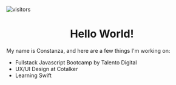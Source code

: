 ![visitors](https://visitor-badge.glitch.me/badge?page_id=constanzamorales&left_color=black&right_color=blue)
<!--
**constanzamorales/constanzamorales** is a ✨ _special_ ✨ repository because its `README.md` (this file) appears on your GitHub profile.

Here are some ideas to get you started:

- 🔭 I’m currently working on ...
- 🌱 I’m currently learning ...
- 👯 I’m looking to collaborate on ...
- 🤔 I’m looking for help with ...
- 💬 Ask me about ...
- 📫 How to reach me: ...
- 😄 Pronouns: ...
- ⚡ Fun fact: ...
-->
<h1 align="center">Hello World!</h1>

<p>My name is Constanza, and here are a few things I'm working on:</p>

<ul>
  <li>Fullstack Javascript Bootcamp by Talento Digital</li>
  <li>UX/UI Design at Cotalker</li>
  <li>Learning Swift</li>
</ul>
